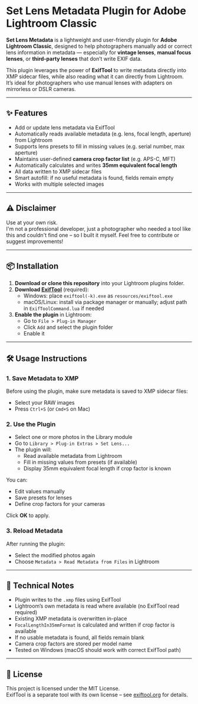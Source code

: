 # Set Lens Metadata Plugin for Adobe Lightroom Classic

**Set Lens Metadata** is a lightweight and user-friendly plugin for **Adobe Lightroom Classic**, designed to help photographers manually add or correct lens information in metadata — especially for **vintage lenses**, **manual focus lenses**, or **third-party lenses** that don’t write EXIF data.

This plugin leverages the power of **ExifTool** to write metadata directly into XMP sidecar files, while also reading what it can directly from Lightroom. It’s ideal for photographers who use manual lenses with adapters on mirrorless or DSLR cameras.

---

## ✨ Features

- Add or update lens metadata via ExifTool
- Automatically reads available metadata (e.g. lens, focal length, aperture) from Lightroom
- Supports lens presets to fill in missing values (e.g. serial number, max aperture)
- Maintains user-defined **camera crop factor list** (e.g. APS-C, MFT)
- Automatically calculates and writes **35mm equivalent focal length**
- All data written to XMP sidecar files
- Smart autofill: if no useful metadata is found, fields remain empty
- Works with multiple selected images

---

## ⚠ Disclaimer

Use at your own risk.  
I'm not a professional developer, just a photographer who needed a tool like this and couldn't find one – so I built it myself. Feel free to contribute or suggest improvements!

---

## 📦 Installation

1. **Download or clone this repository** into your Lightroom plugins folder.
2. **Download [ExifTool](https://exiftool.org/)** (required):
   - Windows: place `exiftool(-k).exe` as `resources/exiftool.exe`
   - macOS/Linux: install via package manager or manually; adjust path in `ExifToolCommand.lua` if needed
3. **Enable the plugin** in Lightroom:
   - Go to `File > Plug-in Manager`
   - Click `Add` and select the plugin folder
   - Enable it

---

## 🛠️ Usage Instructions

### 1. Save Metadata to XMP
Before using the plugin, make sure metadata is saved to XMP sidecar files:
- Select your RAW images
- Press `Ctrl+S` (or `Cmd+S` on Mac)

### 2. Use the Plugin
- Select one or more photos in the Library module
- Go to `Library > Plug-in Extras > Set Lens...`
- The plugin will:
  - Read available metadata from Lightroom
  - Fill in missing values from presets (if available)
  - Display 35mm equivalent focal length if crop factor is known

You can:
- Edit values manually
- Save presets for lenses
- Define crop factors for your cameras

Click **OK** to apply.

### 3. Reload Metadata
After running the plugin:
- Select the modified photos again
- Choose `Metadata > Read Metadata from Files` in Lightroom

---

## 🧰 Technical Notes

- Plugin writes to the `.xmp` files using ExifTool
- Lightroom’s own metadata is read where available (no ExifTool read required)
- Existing XMP metadata is overwritten in-place
- `FocalLengthIn35mmFormat` is calculated and written if crop factor is available
- If no usable metadata is found, all fields remain blank
- Camera crop factors are stored per model name
- Tested on Windows (macOS should work with correct ExifTool path)

---

## 📄 License

This project is licensed under the MIT License.  
ExifTool is a separate tool with its own license – see [exiftool.org](https://exiftool.org/) for details.
